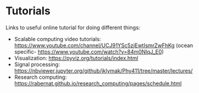 # Tutorials 

Links to useful online tutorial for doing different things:

- Scalable computing video tutorials: https://www.youtube.com/channel/UCJ91YSc5zjEwtIsmrZwFhKg (ocean specific- https://www.youtube.com/watch?v=84m0NlqJ_E0)
- Visualization: https://pyviz.org/tutorials/index.html
- Signal processing: https://nbviewer.jupyter.org/github/jklymak/Phy411/tree/master/lectures/
- Research computing: https://rabernat.github.io/research_computing/pages/schedule.html

